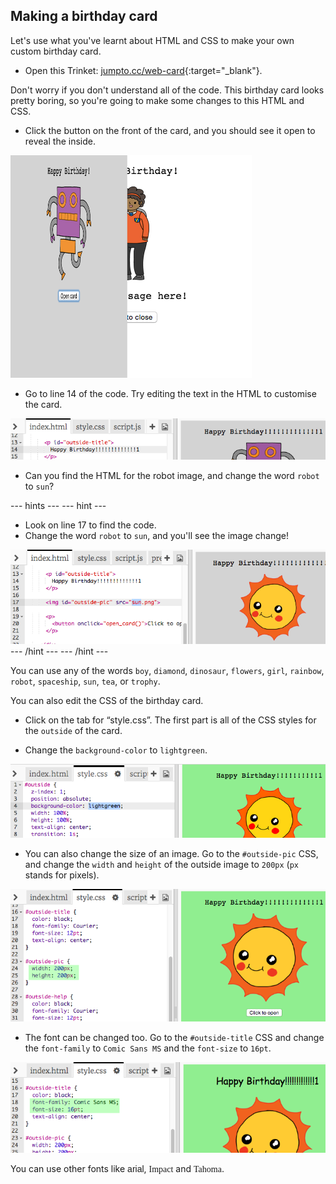## Making a birthday card

Let's use what you've learnt about HTML and CSS to make your own custom birthday card.

+ Open this Trinket: [jumpto.cc/web-card](http://jumpto.cc/web-card){:target="_blank"}.

Don't worry if you don't understand all of the code. This birthday card looks pretty boring, so you're going to make some changes to this HTML and CSS.

+ Click the button on the front of the card, and you should see it open to reveal the inside.

![screenshot](images/birthday-click.png)

+ Go to line 14 of the code. Try editing the text in the HTML to customise the card.

![screenshot](images/birthday-card-html.png)

+ Can you find the HTML for the robot image, and change the word `robot` to `sun`?

--- hints ---
--- hint ---
+ Look on line 17 to find the code.
+ Change the word `robot` to `sun`, and you'll see the image change!

![screenshot](images/birthday-card-sun.png)
--- /hint ---
--- /hint ---

You can use any of the words `boy`, `diamond`, `dinosaur`, `flowers`, `girl`, `rainbow`, `robot`, `spaceship`, `sun`, `tea`, or `trophy`.

You can also edit the CSS of the birthday card.

+ Click on the tab for “style.css”. The first part is all of the CSS styles for the `outside` of the card.

+ Change the `background-color` to `lightgreen`.

![screenshot](images/birthday-card-outside.png)

+ You can also change the size of an image. Go to the `#outside-pic` CSS, and change the `width` and `height` of the outside image to `200px` (`px` stands for pixels).

![screenshot](images/birthday-card-size.png)

+ The font can be changed too. Go to the `#outside-title` CSS and change the `font-family` to `Comic Sans MS` and the `font-size` to `16pt`.

![screenshot](images/birthday-card-font.png)

You can use other fonts like <span style="font-family: Arial;">arial</span>, <span style="font-family: impact;">Impact</span> and <span style="font-family: tahoma;">Tahoma</span>.
